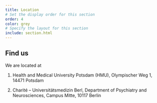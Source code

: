 ```yaml
---
title: Location
# Set the display order for this section
order: 4
color: grey
# Specify the layout for this section
include: section.html
---
```

## Find us

We are located at 

1) Health and Medical University Potsdam (HMU), Olympischer Weg 1, 14471 Potsdam

2) Charité – Universitätsmedizin Berl, Department of Psychiatry and Neurosciences, Campus Mitte, 10117 Berlin
